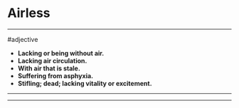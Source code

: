# Airless
---
#adjective
- **Lacking or being without air.**
- **Lacking air circulation.**
- **With air that is stale.**
- **Suffering from asphyxia.**
- **Stifling; dead; lacking vitality or excitement.**
---
---
